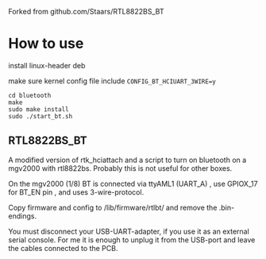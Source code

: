 Forked from github.com/Staars/RTL8822BS_BT

# How to use


install linux-header deb

make sure kernel config file include `CONFIG_BT_HCIUART_3WIRE=y`

```
cd bluetooth
make
sudo make install
sudo ./start_bt.sh
```

## RTL8822BS_BT

A modified version of rtk_hciattach and a script to turn on bluetooth on a mgv2000 with rtl8822bs. Probably this is not useful for other boxes.

On the mgv2000 (1/8) BT is connected via ttyAML1 (UART_A) , use GPIOX_17 for BT_EN pin , and uses 3-wire-protocol.

Copy firmware and config to /lib/firmware/rtlbt/ and remove the .bin-endings.

You must disconnect your USB-UART-adapter, if you use it as an external serial console. For me it is enough to unplug it from the USB-port and leave the cables connected to the PCB.

